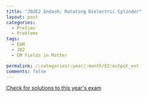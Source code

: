 ```yaml
---
title: "J02E2 &ndash; Rotating Dielectric Cylinder"
layout: post
categories:
  - Prelims
  - Problems
tags:
  - E&M
  - J02
  - EM Fields in Matter

permalink: /:categories/:year/:month/E2:output_ext
comments: false
---
```

<object data="2002J2E.pdf" type="application/pdf" width="100%" height="500"></object>
<div class="message"><a href='https://princetonprelim.com/prelim/8/'>Check for solutions to this year's exam</a></div>